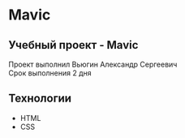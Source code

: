 # Mavic
## Учебный проект - Mavic
Проект выполнил Вьюгин Александр Сергеевич<br/>
Срок выполнения 2 дня
## Технологии
- HTML
- CSS
